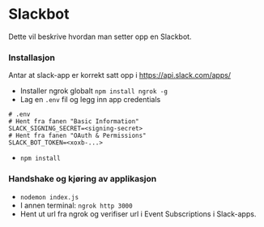 # Slackbot

Dette vil beskrive hvordan man setter opp en Slackbot.

### Installasjon

Antar at slack-app er korrekt satt opp i https://api.slack.com/apps/

- Installer ngrok globalt `npm install ngrok -g`
- Lag en `.env` fil og legg inn app credentials

```
# .env
# Hent fra fanen "Basic Information"
SLACK_SIGNING_SECRET=<signing-secret>
# Hent fra fanen "OAuth & Permissions"
SLACK_BOT_TOKEN=<xoxb-...>
```

- `npm install`

### Handshake og kjøring av applikasjon

- `nodemon index.js`
- I annen terminal:
  `ngrok http 3000`
- Hent ut url fra ngrok og verifiser url i Event Subscriptions i Slack-apps.

